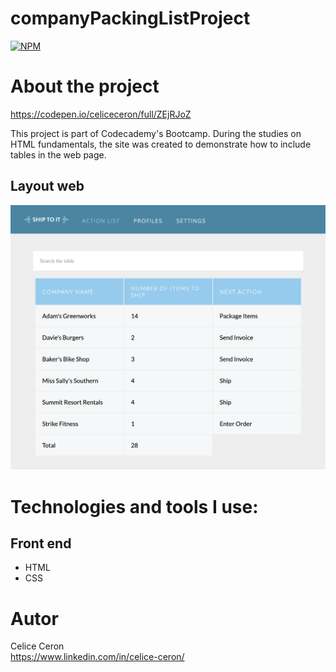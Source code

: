 # companyPackingListProject
[![NPM](https://img.shields.io/npm/l/react)](https://github.com/celiceceron/companyPackingListProject/blob/master/licence)

# About the project
https://codepen.io/celiceceron/full/ZEjRJoZ

This project is part of Codecademy's Bootcamp.
During the studies on HTML fundamentals, the site was created to demonstrate how to include tables in the web page.

## Layout web
![Web 1](webPage.png)


# Technologies and tools I use:
## Front end
- HTML
- CSS 

# Autor
Celice Ceron <br>
https://www.linkedin.com/in/celice-ceron/
